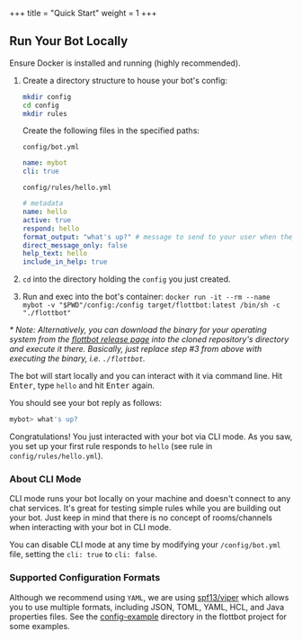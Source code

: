 +++
title = "Quick Start"
weight = 1
+++

## Run Your Bot Locally

Ensure Docker is installed and running (highly recommended).

1. Create a directory structure to house your bot's config:

   ```sh
   mkdir config
   cd config
   mkdir rules
   ```

   Create the following files in the specified paths:

   `config/bot.yml`

   ```yaml
   name: mybot
   cli: true
   ```

   `config/rules/hello.yml`

   ```yaml
   # metadata
   name: hello
   active: true
   respond: hello
   format_output: "what's up?" # message to send to your user when they say hello
   direct_message_only: false
   help_text: hello
   include_in_help: true
   ```

2. `cd` into the directory holding the `config` you just created.

3. Run and exec into the bot's container: `docker run -it --rm --name mybot -v "$PWD"/config:/config target/flottbot:latest /bin/sh -c "./flottbot"`

_\* Note: Alternatively, you can download the binary for your operating system from the [flottbot release page](https://github.com/target/flottbot/releases) into the cloned repository's directory and execute it there. Basically, just replace step #3 from above with executing the binary, i.e. `./flottbot`._

The bot will start locally and you can interact with it via command line. Hit <kbd>Enter</kbd>, type `hello` and hit <kbd>Enter</kbd> again.

You should see your bot reply as follows:

```sh
mybot> what's up?
```

Congratulations! You just interacted with your bot via CLI mode. As you saw, you set up your first rule responds to `hello` (see rule in `config/rules/hello.yml`).

### About CLI Mode

CLI mode runs your bot locally on your machine and doesn't connect to any chat services. It's great for testing simple rules while you are building out your bot. Just keep in mind that there is no concept of rooms/channels when interacting with your bot in CLI mode.

You can disable CLI mode at any time by modifying your `/config/bot.yml` file, setting the `cli: true` to `cli: false`.

### Supported Configuration Formats

Although we recommend using `YAML`, we are using [spf13/viper](https://github.com/spf13/viper) which allows you to use multiple formats, including JSON, TOML, YAML, HCL, and Java properties files. See the [config-example](https://github.com/target/flottbot/tree/master/config-example) directory in the flottbot project for some examples.
